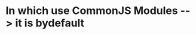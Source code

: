 # In which use  CommonJS Modules --> it is bydefault
<!-- Not use module -->
<!-- When i want to use module then i want describle in package json type = "module" -->